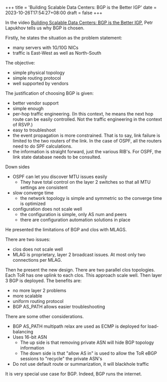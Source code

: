 +++
title = 'Building Scalable Data Centers: BGP is the Better IGP'
date = 2023-10-26T17:54:27+08:00
draft = false
+++

In the video [Building Scalable Data Centers: BGP is the Better IGP](https://www.youtube.com/watch?v=yJbqnOdD3cg), Petr Lapukhov tells us why BGP is chosen.

Firstly, he states the situation as the problem statement:

- many servers with 1G/10G NICs
- traffic is East-West as well as North-South

The objective:
- simple physical topology
- simple routing protocol
- well supported by vendors


The justification of choosing BGP is given:

- better vendor support
- simple enough
- per-hop traffic engineering. (In this context, he means the next hop route can be easily controlled. Not the traffic engineering in the context of RSVP.)
- easy to troubleshoot
- the event propagation is more constrained. That is to say, link failure is limited to the two routers of the link. In the case of OSPF, all the routers need to do SPF calculations. 
- the information is straight forward, just the various RIB's. For OSPF, the link state database needs to be consulted. 

Down sides

- OSPF can let you discover MTU issues easily
    - They have total control on the layer 2 switches so that all MTU settings are consistent
- slow converge time
    - the network topology is simple and symmetric so the converge time is optimized 
- configuration does not scale well
    - the configuration is simple, only AS num and peers
    - there are configuration automation solutions in place

He presented the limitations of BGP and clos with MLAGS.

There are two issues:

- clos does not scale well
- MLAG is proprietary, layer 2 broadcast issues. At most only two connections per MLAG.  

Then he present the new design. There are two parallel clos topologies. Each ToR has one uplink to each clos. This approach scale well. Then layer 3 BGP is deployed. The benefits are:
- no more layer 2 problems
- more scalable
- uniform routing protocol
- BGP AS_PATH allows easier troubleshooting 

There are some other considerations.
- BGP AS_PATH multipath relax are used as ECMP is deployed for load-balancing
- Uses 16-bit ASN
    - The up side is that removing private ASN will hide BGP topology information 
    - The down side is that "allow AS in" is used to allow the ToR eBGP sessions to "recycle" the private ASN's
- Do not use default route or summarization, it will blackhole traffic

It is very special use case for BGP. Indeed, BGP runs the internet.